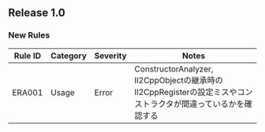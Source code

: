 ## Release 1.0

### New Rules

Rule ID | Category | Severity | Notes
--------|----------|----------|--------------------
ERA001 |  Usage  |  Error | ConstructorAnalyzer, Il2CppObjectの継承時のIl2CppRegisterの設定ミスやコンストラクタが間違っているかを確認する